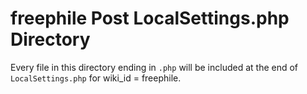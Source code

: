 # freephile Post LocalSettings.php Directory

Every file in this directory ending in `.php` will be included at the end of `LocalSettings.php` for wiki_id = freephile.
